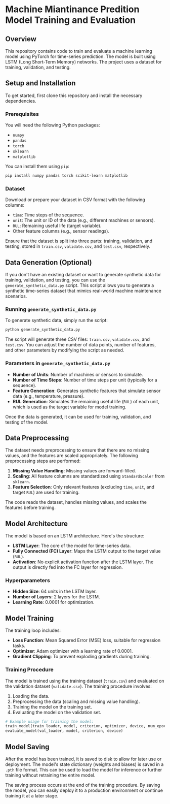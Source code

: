 
# Machine Miantinance Predition Model Training and Evaluation

## Overview

This repository contains code to train and evaluate a machine learning model using PyTorch for time-series prediction. The model is built using LSTM (Long Short-Term Memory) networks. The project uses a dataset for training, validation, and testing.

## Setup and Installation

To get started, first clone this repository and install the necessary dependencies.

### Prerequisites

You will need the following Python packages:

- `numpy`
- `pandas`
- `torch`
- `sklearn`
- `matplotlib`

You can install them using `pip`:

```bash
pip install numpy pandas torch scikit-learn matplotlib
```

### Dataset

Download or prepare your dataset in CSV format with the following columns:

- `time`: Time steps of the sequence.
- `unit`: The unit or ID of the data (e.g., different machines or sensors).
- `RUL`: Remaining useful life (target variable).
- Other feature columns (e.g., sensor readings).

Ensure that the dataset is split into three parts: training, validation, and testing, stored in `train.csv`, `validate.csv`, and `test.csv`, respectively.

## Data Generation (Optional)

If you don't have an existing dataset or want to generate synthetic data for training, validation, and testing, you can use the `generate_synthetic_data.py` script. This script allows you to generate a synthetic time-series dataset that mimics real-world machine maintenance scenarios.

### Running `generate_synthetic_data.py`

To generate synthetic data, simply run the script:

```bash
python generate_synthetic_data.py
```

The script will generate three CSV files: `train.csv`, `validate.csv`, and `test.csv`. You can adjust the number of data points, number of features, and other parameters by modifying the script as needed.

### Parameters in `generate_synthetic_data.py`

- **Number of Units**: Number of machines or sensors to simulate.
- **Number of Time Steps**: Number of time steps per unit (typically for a sequence).
- **Feature Generation**: Generates synthetic features that simulate sensor data (e.g., temperature, pressure).
- **RUL Generation**: Simulates the remaining useful life (`RUL`) of each unit, which is used as the target variable for model training.

Once the data is generated, it can be used for training, validation, and testing of the model.

## Data Preprocessing

The dataset needs preprocessing to ensure that there are no missing values, and the features are scaled appropriately. The following preprocessing steps are performed:

1. **Missing Value Handling**: Missing values are forward-filled.
2. **Scaling**: All feature columns are standardized using `StandardScaler` from `sklearn`.
3. **Feature Selection**: Only relevant features (excluding `time`, `unit`, and target `RUL`) are used for training.

The code reads the dataset, handles missing values, and scales the features before training.

## Model Architecture

The model is based on an LSTM architecture. Here's the structure:

- **LSTM Layer**: The core of the model for time-series data.
- **Fully Connected (FC) Layer**: Maps the LSTM output to the target value (`RUL`).
- **Activation**: No explicit activation function after the LSTM layer. The output is directly fed into the FC layer for regression.

### Hyperparameters

- **Hidden Size**: 64 units in the LSTM layer.
- **Number of Layers**: 2 layers for the LSTM.
- **Learning Rate**: 0.0001 for optimization.

## Model Training

The training loop includes:

- **Loss Function**: Mean Squared Error (MSE) loss, suitable for regression tasks.
- **Optimizer**: Adam optimizer with a learning rate of 0.0001.
- **Gradient Clipping**: To prevent exploding gradients during training.

### Training Procedure

The model is trained using the training dataset (`train.csv`) and evaluated on the validation dataset (`validate.csv`). The training procedure involves:

1. Loading the data.
2. Preprocessing the data (scaling and missing value handling).
3. Training the model on the training set.
4. Evaluating the model on the validation set.

```python
# Example usage for training the model:
train_model(train_loader, model, criterion, optimizer, device, num_epochs=10)
evaluate_model(val_loader, model, criterion, device)
```

## Model Saving

After the model has been trained, it is saved to disk to allow for later use or deployment. The model's state dictionary (weights and biases) is saved in a `.pth` file format. This can be used to load the model for inference or further training without retraining the entire model.

The saving process occurs at the end of the training procedure. By saving the model, you can easily deploy it to a production environment or continue training it at a later stage.
